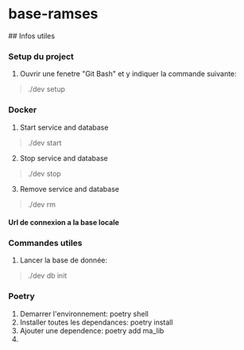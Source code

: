 # base-ramses

## Infos utiles

### Setup du project
1. Ouvrir une fenetre "Git Bash" et y indiquer la commande suivante:
> ./dev setup

### Docker
1. Start service and database
> ./dev start
2. Stop service and database
> ./dev stop
3. Remove service and database
> ./dev rm
#### Url de connexion a la base locale
> 


### Commandes utiles
1. Lancer la base de donnée:
> ./dev db init

### Poetry
1. Demarrer l'environnement: poetry shell
2. Installer toutes les dependances: poetry install
3. Ajouter une dependence: poetry add ma_lib
4. 

